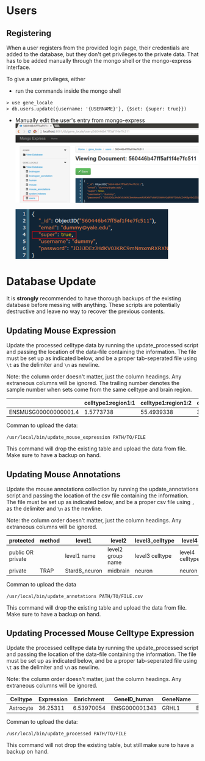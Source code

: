 Users
=====

Registering
-----------

When a user registers from the provided login page, their credentials
are added to the database, but they don't get privileges to the private data.
That has to be added manually through the mongo shell or
the mongo-express interface.

To give a user privileges, either

* run the commands inside the mongo shell  
```
> use gene_locale  
> db.users.update({username: '{USERNAME}'}, {$set: {super: true}})
```
* Manually edit the user's entry from mongo-express
    ![Screenshot](img/user-1-1.png)    

    ![Screenshot](img/user-2-2.png)

Database Update
===============

It is **strongly** recommended to have thorough backups of the existing
database before messing with anything. These scripts are potentially
destructive and leave no way to recover the previous contents.

Updating Mouse Expression
-------------------------

Update the processed celltype data by running the update_processed script
and passing the location of the data-file containing the information. The file
must be set up as indicated below, and be a proper tab-seperated file
using `\t` as the delimiter and `\n` as newline.

Note: the column order doesn't matter, just the column headings. Any extraneous
columns will be ignored. The trailing number denotes the sample number when 
sets come from the same celltype and brain region.

|                      | celltype1:region1:1 | celltype1:region1:2 | celltype2:region:1 |
|----------------------|---------------------|---------------------|--------------------|
| ENSMUSG00000000001.4 | 1.5773738           | 55.4939338          | 3383.5585858       |

Comman to upload the data:
```
/usr/local/bin/update_mouse_expression PATH/TO/FILE
```

This command will drop the existing table and upload the data from file. Make sure to have a backup on hand.

Updating Mouse Annotations
--------------------------

Update the mouse annotations collection by running the update_annotations script
and passing the location of the csv file containing the information. The file
must be set up as indicated below, and be a proper csv file
using `,` as the delimiter and `\n` as the newline.

Note: the column order doesn't matter, just the column headings. Any extraneous
columns will be ignored.

| protected         | method | level1        | level2            | level3_celltype | level4          | sampleID               |
|-------------------|--------|---------------|-------------------|-----------------|-----------------|------------------------|
| public OR private |        | level1 name   | level2 group name | level3 celltype | level4 celltype | level1:brain_region    |
| private           | TRAP   | Stard8_neuron | midbrain | neuron | neuron          | neuron          | Stard8_neuron:midbrain |

Comman to upload the data
```
/usr/local/bin/update_annotations PATH/TO/FILE.csv
```

This command will drop the existing table and upload the data from file. Make sure to have a backup on hand.

Updating Processed Mouse Celltype Expression
--------------------------------------------

Update the processed celltype data by running the update_processed script
and passing the location of the data-file containing the information. The file
must be set up as indicated below, and be a proper tab-seperated file
using `\t` as the delimiter and `\n` as newline.

Note: the column order doesn't matter, just the column headings. Any extraneous
columns will be ignored.

| Celltype  | Expression | Enrichment | GeneID_human  | GeneName | GeneID_mouse       |
|-----------|------------|------------|---------------|----------|--------------------|
| Astrocyte | 36.25311   | 6.53970054 | ENSG000001343 | GRHL1    | ENSMUSG00000020656 |

Comman to upload the data:
```
/usr/local/bin/update_processed PATH/TO/FILE
```

This command will not drop the existing table, but still make sure to have a backup on hand.
